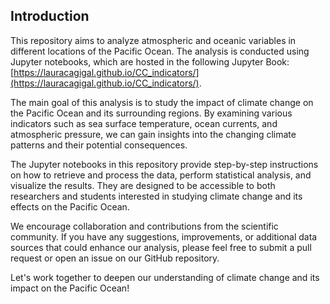 ## Introduction

This repository aims to analyze atmospheric and oceanic variables in different locations of the Pacific Ocean. The analysis is conducted using Jupyter notebooks, which are hosted in the following Jupyter Book: [https://lauracagigal.github.io/CC_indicators/](https://lauracagigal.github.io/CC_indicators/).

The main goal of this analysis is to study the impact of climate change on the Pacific Ocean and its surrounding regions. By examining various indicators such as sea surface temperature, ocean currents, and atmospheric pressure, we can gain insights into the changing climate patterns and their potential consequences.

The Jupyter notebooks in this repository provide step-by-step instructions on how to retrieve and process the data, perform statistical analysis, and visualize the results. They are designed to be accessible to both researchers and students interested in studying climate change and its effects on the Pacific Ocean.

We encourage collaboration and contributions from the scientific community. If you have any suggestions, improvements, or additional data sources that could enhance our analysis, please feel free to submit a pull request or open an issue on our GitHub repository.

Let's work together to deepen our understanding of climate change and its impact on the Pacific Ocean!
